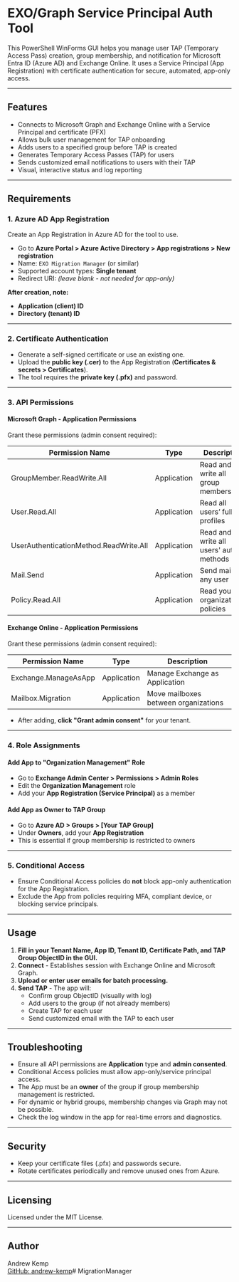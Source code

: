 # EXO/Graph Service Principal Auth Tool

This PowerShell WinForms GUI helps you manage user TAP (Temporary Access Pass) creation, group membership, and notification for Microsoft Entra ID (Azure AD) and Exchange Online. It uses a Service Principal (App Registration) with certificate authentication for secure, automated, app-only access.

---

## Features

- Connects to Microsoft Graph and Exchange Online with a Service Principal and certificate (PFX)
- Allows bulk user management for TAP onboarding
- Adds users to a specified group before TAP is created
- Generates Temporary Access Passes (TAP) for users
- Sends customized email notifications to users with their TAP
- Visual, interactive status and log reporting

---

## Requirements

### 1. Azure AD App Registration

Create an App Registration in Azure AD for the tool to use.

- Go to **Azure Portal > Azure Active Directory > App registrations > New registration**
- Name: `EXO Migration Manager` (or similar)
- Supported account types: **Single tenant**
- Redirect URI: *(leave blank - not needed for app-only)*

**After creation, note:**
- **Application (client) ID**
- **Directory (tenant) ID**

---

### 2. Certificate Authentication

- Generate a self-signed certificate or use an existing one.
- Upload the **public key (.cer)** to the App Registration (**Certificates & secrets > Certificates**).
- The tool requires the **private key (.pfx)** and password.

---

### 3. API Permissions

#### Microsoft Graph - Application Permissions

Grant these permissions (admin consent required):

| Permission Name                          | Type        | Description                           |
|------------------------------------------|-------------|---------------------------------------|
| GroupMember.ReadWrite.All                | Application | Read and write all group memberships  |
| User.Read.All                            | Application | Read all users’ full profiles         |
| UserAuthenticationMethod.ReadWrite.All   | Application | Read and write all users' auth methods|
| Mail.Send                                | Application | Send mail as any user                 |
| Policy.Read.All                          | Application | Read your organization's policies     |

#### Exchange Online - Application Permissions

Grant these permissions (admin consent required):

| Permission Name         | Type        | Description                           |
|------------------------|-------------|---------------------------------------|
| Exchange.ManageAsApp   | Application | Manage Exchange as Application        |
| Mailbox.Migration      | Application | Move mailboxes between organizations  |

- After adding, **click "Grant admin consent"** for your tenant.

---

### 4. Role Assignments

#### Add App to "Organization Management" Role

- Go to **Exchange Admin Center > Permissions > Admin Roles**
- Edit the **Organization Management** role
- Add your **App Registration (Service Principal)** as a member

#### Add App as Owner to TAP Group

- Go to **Azure AD > Groups > [Your TAP Group]**
- Under **Owners**, add your **App Registration**
- This is essential if group membership is restricted to owners

---

### 5. Conditional Access

- Ensure Conditional Access policies do **not** block app-only authentication for the App Registration.
- Exclude the App from policies requiring MFA, compliant device, or blocking service principals.

---

## Usage

1. **Fill in your Tenant Name, App ID, Tenant ID, Certificate Path, and TAP Group ObjectID in the GUI.**
2. **Connect** - Establishes session with Exchange Online and Microsoft Graph.
3. **Upload or enter user emails for batch processing.**
4. **Send TAP** - The app will:
    - Confirm group ObjectID (visually with log)
    - Add users to the group (if not already members)
    - Create TAP for each user
    - Send customized email with the TAP to each user

---

## Troubleshooting

- Ensure all API permissions are **Application** type and **admin consented**.
- Conditional Access policies must allow app-only/service principal access.
- The App must be an **owner** of the group if group membership management is restricted.
- For dynamic or hybrid groups, membership changes via Graph may not be possible.
- Check the log window in the app for real-time errors and diagnostics.

---

## Security

- Keep your certificate files (.pfx) and passwords secure.
- Rotate certificates periodically and remove unused ones from Azure.

---

## Licensing

Licensed under the MIT License.

---

## Author

Andrew Kemp  
[GitHub: andrew-kemp](https://github.com/andrew-kemp)# MigrationManager
